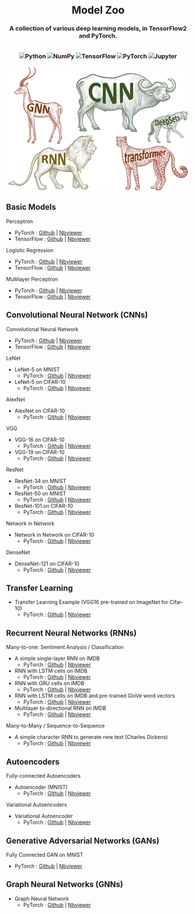 <H1> <div align="center"> Model Zoo </div></H1>
<h3><div align="center">A collection of various deep learning models, in TensorFlow2 and PyTorch. </div>
<br>

<p align="center">
    <img alt="Python" src="https://img.shields.io/badge/python%20-%2314354C.svg?&style=for-the-badge&logo=python&logoColor=white"/>
    <img alt="NumPy" src="https://img.shields.io/badge/numpy%20-%23013243.svg?&style=for-the-badge&logo=numpy&logoColor=white" />
    <img alt="TensorFlow" src="https://img.shields.io/badge/TensorFlow%20-%23FF6F00.svg?&style=for-the-badge&logo=TensorFlow&logoColor=white" />
    <img alt="PyTorch" src="https://img.shields.io/badge/PyTorch%20-%23EE4C2C.svg?&style=for-the-badge&logo=PyTorch&logoColor=white" />
    <img alt="Jupyter" src="https://img.shields.io/badge/Jupyter%20-%23F37626.svg?&style=for-the-badge&logo=Jupyter&logoColor=white" />
    
![modelzoo](pytorch/image.jpeg)
</p>


## Basic Models

Perceptron
- PyTorch : [Github](https://github.com/siAyush/Model-Zoo/blob/main/pytorch/01_perceptron.ipynb) | [Nbviewer](https://nbviewer.jupyter.org/github/siAyush/Model-Zoo/blob/main/pytorch/01_perceptron.ipynb)
- TensorFlow : [Github]() | [Nbviewer]()

Logistic Regression
- PyTorch : [Github](https://github.com/siAyush/Model-Zoo/blob/main/pytorch/02_logistic_regression.ipynb) | [Nbviewer](https://nbviewer.jupyter.org/github/siAyush/Model-Zoo/blob/main/pytorch/02_logistic_regression.ipynb)
- TensorFlow : [Github]() | [Nbviewer]()

Multilayer Perceptron
- PyTorch : [Github](https://github.com/siAyush/Model-Zoo/blob/main/pytorch/03_multilayer_perceptron.ipynb) | [Nbviewer](https://nbviewer.jupyter.org/github/siAyush/Model-Zoo/blob/main/pytorch/03_multilayer_perceptron.ipynb)
- TensorFlow : [Github]() | [Nbviewer]()


## Convolutional Neural Network (CNNs)

Convolutional Neural Network
- PyTorch : [Github](https://github.com/siAyush/Model-Zoo/blob/main/pytorch/04_cnn.ipynb) | [Nbviewer](https://nbviewer.jupyter.org/github/siAyush/Model-Zoo/blob/main/pytorch/04_cnn.ipynb)
- TensorFlow : [Github]() | [Nbviewer]()

LeNet

- LeNet-5 on MNIST
  - PyTorch : [Github](https://github.com/siAyush/Model-Zoo/blob/main/pytorch/05_lenet5-mnist.ipynb) | [Nbviewer](https://nbviewer.jupyter.org/github/siAyush/Model-Zoo/blob/main/pytorch/05_lenet5-mnist.ipynb)
- LeNet-5 on CIFAR-10
  - PyTorch : [Github](https://github.com/siAyush/Model-Zoo/blob/main/pytorch/06_lenet5_cifar10.ipynb) | [Nbviewer](https://nbviewer.jupyter.org/github/siAyush/Model-Zoo/blob/main/pytorch/06_lenet5_cifar10.ipynb)

AlexNet

- AlexNet on CIFAR-10
  - PyTorch : [Github](https://github.com/siAyush/Model-Zoo/blob/main/pytorch/07_alexnet-cifar10.ipynb) | [Nbviewer](https://nbviewer.jupyter.org/github/siAyush/Model-Zoo/blob/main/pytorch/07_alexnet-cifar10.ipynb)

VGG

- VGG-16 on CIFAR-10
  - PyTorch : [Github](https://github.com/siAyush/Model-Zoo/blob/main/pytorch/08_vgg16_cifar10.ipynb) | [Nbviewer](https://nbviewer.jupyter.org/github/siAyush/Model-Zoo/blob/main/pytorch/08_vgg16_cifar10.ipynb)
- VGG-19 on CIFAR-10
  - PyTorch : [Github](https://github.com/siAyush/Model-Zoo/blob/main/pytorch/09_vgg19_cifar10.ipynb) | [Nbviewer](https://nbviewer.jupyter.org/github/siAyush/Model-Zoo/blob/main/pytorch/09_vgg19_cifar10.ipynb)

ResNet

- ResNet-34 on MNIST
  - PyTorch : [Github](https://github.com/siAyush/Model-Zoo/blob/main/pytorch/10_resnet34_mnist.ipynb) | [Nbviewer](https://nbviewer.jupyter.org/github/siAyush/Model-Zoo/blob/main/pytorch/10_resnet34_mnist.ipynb)
- ResNet-50 on MNIST
  - PyTorch : [Github](https://github.com/siAyush/Model-Zoo/blob/main/pytorch/11_resnet50_mnist.ipynb) | [Nbviewer](https://nbviewer.jupyter.org/github/siAyush/Model-Zoo/blob/main/pytorch/11_resnet50_mnist.ipynb)
- ResNet-101 on CIFAR-10
  - PyTorch : [Github](https://github.com/siAyush/Model-Zoo/blob/main/pytorch/12_resnet101_cifar10.ipynb) | [Nbviewer](https://nbviewer.jupyter.org/github/siAyush/Model-Zoo/blob/main/pytorch/12_resnet101_cifar10.ipynb)
  
Network in Network
  
- Network in Network on CIFAR-10
  - PyTorch : [Github](https://github.com/siAyush/Model-Zoo/blob/main/pytorch/13_nin_cifar10.ipynb) | [Nbviewer](https://nbviewer.jupyter.org/github/siAyush/Model-Zoo/blob/main/pytorch/13_nin_cifar10.ipynb)

DenseNet
  
- DenseNet-121 on CIFAR-10
  - PyTorch : [Github](https://github.com/siAyush/Model-Zoo/blob/main/pytorch/14_densenet_cifar10.ipynb) | [Nbviewer](https://nbviewer.jupyter.org/github/siAyush/Model-Zoo/blob/main/pytorch/14_densenet_cifar10.ipynb)


## Transfer Learning

- Transfer Learning Example (VGG16 pre-trained on ImageNet for Cifar-10)
  - PyTorch : [Github](https://github.com/siAyush/Model-Zoo/blob/main/pytorch/15_transfer_learning.ipynb) | [Nbviewer](https://nbviewer.jupyter.org/github/siAyush/Model-Zoo/blob/main/pytorch/15_transfer_learning.ipynb)


## Recurrent Neural Networks (RNNs) 

Many-to-one: Sentiment Analysis / Classification

- A simple single-layer RNN on IMDB
  - PyTorch : [Github](https://github.com/siAyush/Model-Zoo/blob/main/pytorch/16_rnn.ipynb) | [Nbviewer](https://nbviewer.jupyter.org/github/siAyush/Model-Zoo/blob/main/pytorch/16_rnn.ipynb)
- RNN with LSTM cells on IMDB
  - PyTorch : [Github](https://github.com/siAyush/Model-Zoo/blob/main/pytorch/17_lstm.ipynb) | [Nbviewer](https://nbviewer.jupyter.org/github/siAyush/Model-Zoo/blob/main/pytorch/17_lstm.ipynb)
- RNN with GRU cells on IMDB 
  - PyTorch : [Github](https://github.com/siAyush/Model-Zoo/blob/main/pytorch/18_gru.ipynb) | [Nbviewer](https://nbviewer.jupyter.org/github/siAyush/Model-Zoo/blob/main/pytorch/18_gru.ipynb)
- RNN with LSTM cells on IMDB and pre-trained GloVe word vectors
  - PyTorch : [Github](https://github.com/siAyush/Model-Zoo/blob/main/pytorch/19_lstm_glove.ipynb) | [Nbviewer](https://nbviewer.jupyter.org/github/siAyush/Model-Zoo/blob/main/pytorch/19_lstm_glove.ipynb)
- Multilayer bi-directional RNN on IMDB
  - PyTorch : [Github](https://github.com/siAyush/Model-Zoo/blob/main/pytorch/20_bidirectional_rnn.ipynb) | [Nbviewer](https://nbviewer.jupyter.org/github/siAyush/Model-Zoo/blob/main/pytorch/20_bidirectional_rnn.ipynb)

Many-to-Many / Sequence-to-Sequence

- A simple character RNN to generate new text (Charles Dickens)
  - PyTorch : [Github]() | [Nbviewer]()


## Autoencoders

Fully-connected Autoencoders
- Autoencoder (MNIST)
  - PyTorch : [Github]() | [Nbviewer]()

Variational Autoencoders
- Variational Autoencoder
  - PyTorch : [Github]() | [Nbviewer]()


## Generative Adversarial Networks (GANs)

Fully Connected GAN on MNIST
- PyTorch : [Github]() | [Nbviewer]()


## Graph Neural Networks (GNNs)

- Graph Neural Network 
  - PyTorch : [Github]() | [Nbviewer]()
